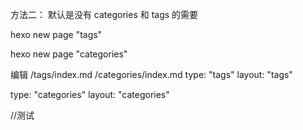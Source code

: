 方法二：
默认是没有 categories 和 tags 的需要

hexo new page "tags" 

hexo new page "categories"

编辑 /tags/index.md /categories/index.md
type: "tags"
layout: "tags"


type: "categories"
layout: "categories"

//测试

